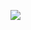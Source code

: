 ![](https://github-readme-stats.vercel.app/api?username=hugoabonizio&show_icons=true&title_color=fff&icon_color=79ff97&text_color=9f9f9f&bg_color=151515)
